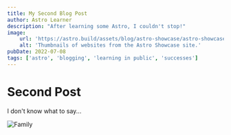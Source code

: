```yaml
---
title: My Second Blog Post
author: Astro Learner
description: "After learning some Astro, I couldn't stop!"
image:
    url: 'https://astro.build/assets/blog/astro-showcase/astro-showcase-screenshot.jpg'
    alt: 'Thumbnails of websites from the Astro Showcase site.'
pubDate: 2022-07-08
tags: ['astro', 'blogging', 'learning in public', 'successes']
---
```


# Second Post

I don't know what to say...

![Family](https://www.okayafrica.com/media-library/image.jpg?id=10997209&width=1200&height=600&coordinates=0%2C24%2C0%2C24)

